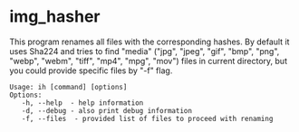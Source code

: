 # img_hasher

This program renames all files with the corresponding hashes. By default it uses Sha224 and tries to find "media" ("jpg", "jpeg", "gif", "bmp", "png", "webp", "webm", "tiff", "mp4", "mpg", "mov") files in current directory, but you could provide specific files by "-f" flag.

```
Usage: ih [command] [options]  
Options:  
   -h, --help  - help information  
   -d, --debug - also print debug information  
   -f, --files  - provided list of files to proceed with renaming  
```